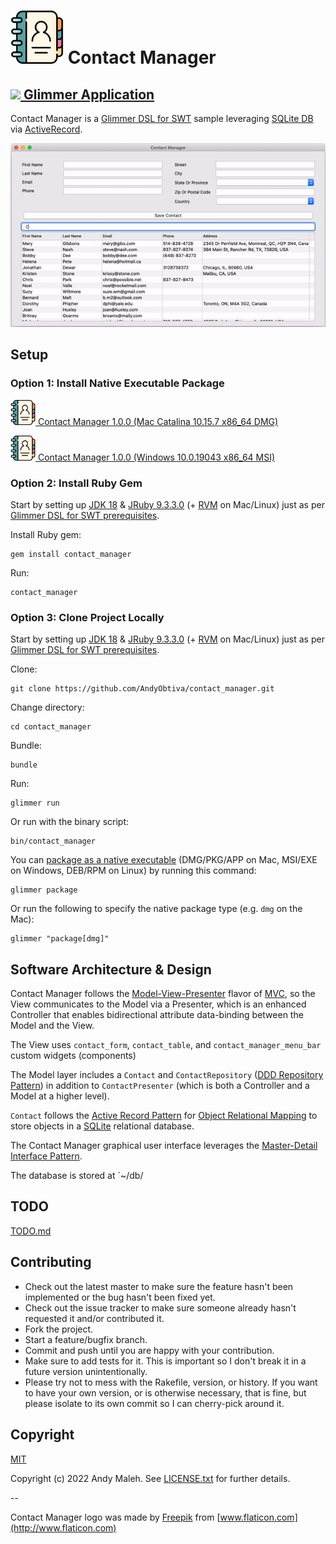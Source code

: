 # <img src="https://raw.githubusercontent.com/AndyObtiva/contact_manager/master/icons/linux/Contact%20Manager.png" height=85 /> Contact Manager
##  [<img src="https://raw.githubusercontent.com/AndyObtiva/glimmer-dsl-swt/master/images/glimmer-logo-hi-res.png" height=40 /> Glimmer Application](https://github.com/AndyObtiva/glimmer-dsl-swt)

Contact Manager is a [Glimmer DSL for SWT](https://github.com/AndyObtiva/glimmer-dsl-swt) sample leveraging [SQLite DB](https://www.sqlite.org/index.html) via [ActiveRecord](https://rubygems.org/gems/activerecord).

![Contact Manager Screenshot](/screenshots/contact-manager.gif)

## Setup

### Option 1: Install Native Executable Package

[<img src="https://raw.githubusercontent.com/AndyObtiva/contact_manager/master/icons/linux/Contact%20Manager.png" height=40 /> Contact Manager 1.0.0 (Mac Catalina 10.15.7 x86_64 DMG)](https://www.dropbox.com/s/swc0jl7joy29m84/Contact%20Manager-1.0.0-x64-catalina-10.15.7.dmg?dl=1)

[<img src="https://raw.githubusercontent.com/AndyObtiva/contact_manager/master/icons/linux/Contact%20Manager.png" height=40 /> Contact Manager 1.0.0 (Windows 10.0.19043 x86_64 MSI)](https://www.dropbox.com/s/tan8hbv3qk959t7/Contact%20Manager-1.0.0-x64-Windows-10.0.19043.msi?dl=1)

### Option 2: Install Ruby Gem

Start by setting up [JDK 18](https://www.oracle.com/java/technologies/downloads) & [JRuby 9.3.3.0](https://www.jruby.org/) (+ [RVM](http://rvm.io/) on Mac/Linux) just as per [Glimmer DSL for SWT prerequisites](https://github.com/AndyObtiva/glimmer-dsl-swt#pre-requisites).

Install Ruby gem:

```
gem install contact_manager
```

Run:

```
contact_manager
```

### Option 3: Clone Project Locally

Start by setting up [JDK 18](https://www.oracle.com/java/technologies/downloads) & [JRuby 9.3.3.0](https://www.jruby.org/) (+ [RVM](http://rvm.io/) on Mac/Linux) just as per [Glimmer DSL for SWT prerequisites](https://github.com/AndyObtiva/glimmer-dsl-swt#pre-requisites).

Clone:

```
git clone https://github.com/AndyObtiva/contact_manager.git
```

Change directory:

```
cd contact_manager
```

Bundle:

```
bundle
```

Run:

```
glimmer run
```

Or run with the binary script:

```
bin/contact_manager
```

You can [package as a native executable](https://github.com/AndyObtiva/glimmer-dsl-swt/blob/master/docs/reference/GLIMMER_PACKAGING_AND_DISTRIBUTION.md) (DMG/PKG/APP on Mac, MSI/EXE on Windows, DEB/RPM on Linux) by running this command:

```
glimmer package
```

Or run the following to specify the native package type (e.g. `dmg` on the Mac):

```
glimmer "package[dmg]"
```

## Software Architecture & Design

Contact Manager follows the [Model-View-Presenter](https://en.wikipedia.org/wiki/Model%E2%80%93view%E2%80%93presenter) flavor of [MVC](https://en.wikipedia.org/wiki/Model%E2%80%93view%E2%80%93controller), so the View communicates to the Model via a Presenter, which is an enhanced Controller that enables bidirectional attribute data-binding between the Model and the View.

The View uses `contact_form`, `contact_table`, and `contact_manager_menu_bar` custom widgets (components)

The Model layer includes a `Contact` and `ContactRepository` ([DDD Repository Pattern](https://www.domainlanguage.com/wp-content/uploads/2016/05/DDD_Reference_2015-03.pdf)) in addition to `ContactPresenter` (which is both a Controller and a Model at a higher level).

`Contact` follows the [Active Record Pattern](https://en.wikipedia.org/wiki/Active_record_pattern) for [Object Relational Mapping](https://en.wikipedia.org/wiki/Object%E2%80%93relational_mapping) to store objects in a [SQLite](https://www.sqlite.org/index.html) relational database.

The Contact Manager graphical user interface leverages the [Master-Detail Interface Pattern](https://en.wikipedia.org/wiki/Master%E2%80%93detail_interface).

The database is stored at `~/db/

## TODO

[TODO.md](TODO.md)

## Contributing

-   Check out the latest master to make sure the feature hasn't been
    implemented or the bug hasn't been fixed yet.
-   Check out the issue tracker to make sure someone already hasn't
    requested it and/or contributed it.
-   Fork the project.
-   Start a feature/bugfix branch.
-   Commit and push until you are happy with your contribution.
-   Make sure to add tests for it. This is important so I don't break it
    in a future version unintentionally.
-   Please try not to mess with the Rakefile, version, or history. If
    you want to have your own version, or is otherwise necessary, that
    is fine, but please isolate to its own commit so I can cherry-pick
    around it.

## Copyright

[MIT](LICENSE.txt)

Copyright (c) 2022 Andy Maleh. See [LICENSE.txt](LICENSE.txt) for further details.

--

Contact Manager logo was made by [Freepik](https://www.flaticon.com/authors/freepik) from [www.flaticon.com](http://www.flaticon.com)
